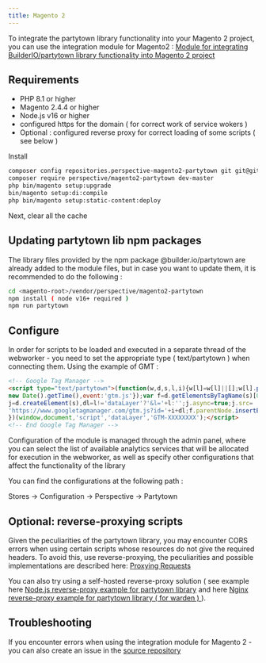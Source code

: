 ```yaml
---
title: Magento 2
---
```


To integrate the partytown library functionality into your Magento 2 project, you can use the integration module for Magento2 :
<a href="https://github.com/rostilos/perspective-partytown">Module for integrating BuilderIO/partytown library functionality into Magento 2 project</a>

## Requirements
<ul>
 <li>PHP 8.1 or higher</li>
 <li>Magento 2.4.4 or higher</li>
 <li>Node.js v16 or higher</li>
 <li>configured https for the domain ( for correct work of service wokers )</li>
 <li>Optional : configured reverse proxy for correct loading of some scripts ( see below )</li>
</ul


## Install

```bash
composer config repositories.perspective-magento2-partytown git git@github.com:rostilos/perspective-partytown.git
composer require perspective/magento2-partytown dev-master
php bin/magento setup:upgrade
bin/magento setup:di:compile
php bin/magento setup:static-content:deploy
```
Next, clear all the cache

## Updating partytown lib npm packages

The library files provided by the npm package @builder.io/partytown are already added to the module files, but in case you want to update them, it is recommended to do the following :

```bash
cd <magento-root>/vendor/perspective/magento2-partytown
npm install ( node v16+ required )
npm run partytown
````

## Configure

In order for scripts to be loaded and executed in a separate thread of the webworker - you need to set the appropriate type ( text/partytown ) when connecting them. Using the example of GMT :

```html
<!-- Google Tag Manager -->
<script type="text/partytown">(function(w,d,s,l,i){w[l]=w[l]||[];w[l].push({'gtm.start':
new Date().getTime(),event:'gtm.js'});var f=d.getElementsByTagName(s)[0],
j=d.createElement(s),dl=l!='dataLayer'?'&l='+l:'';j.async=true;j.src=
'https://www.googletagmanager.com/gtm.js?id='+i+dl;f.parentNode.insertBefore(j,f);
})(window,document,'script','dataLayer','GTM-XXXXXXXX');</script>
<!-- End Google Tag Manager -->
```

Configuration of the module is managed through the admin panel, where you can select the list of available analytics services that will be allocated for execution in the webworker, as well as specify other configurations that affect the functionality of the library

You can find the configurations at the following path :

Stores -> Configuration -> Perspective -> Partytown

## Optional: reverse-proxying scripts

Given the peculiarities of the partytown library, you may encounter CORS errors when using certain scripts whose resources do not give the required headers. To avoid this, use reverse-proxying, the peculiarities and possible implementations are described here:
<a href="https://partytown.builder.io/proxying-requests">Proxying Requests</a>

You can also try using a self-hosted reverse-proxy solution 
( see example here <a href="https://github.com/rostilos/perspective-partytown/blob/2.0.0-alpha/docs/reverse-proxy.md">Node.js reverse-proxy example for partytown library</a> and here <a href="https://github.com/rostilos/perspective-partytown/blob/2.0.0-alpha/docs/reverse-proxy.md">Nginx reverse-proxy example for partytown library ( for warden ) </a>  ).

## Troubleshooting
If you encounter errors when using the integration module for Magento 2 - you can also create an issue in the <a href="https://github.com/rostilos/perspective-partytown">source repository</a>
